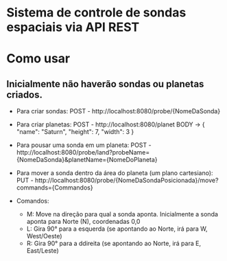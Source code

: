 # Sistema de controle de sondas espaciais via API REST

# Como usar

## Inicialmente não haverão sondas ou planetas criados.

- Para criar sondas: POST - http://localhost:8080/probe/{NomeDaSonda}
- Para criar planetas: POST - http://localhost:8080/planet BODY -> {
    "name": "Saturn",
    "height": 7,
    "width": 3
}
- Para pousar uma sonda em um planeta: POST - http://localhost:8080/probe/land?probeName={NomeDaSonda}&planetName={NomeDoPlaneta}
- Para mover a sonda dentro da área do planeta (um plano cartesiano): PUT - http://localhost:8080/probe/{NomeDaSondaPosicionada}/move?commands={Commandos}

- Comandos:
  - M: Move na direção para qual a sonda aponta. Inicialmente a sonda aponta para Norte (N), coordenadas 0,0
  - L: Gira 90° para a esquerda (se apontando ao Norte, irá para W, West/Oeste)
  - R: Gira 90° para a ddireita (se apontando ao Norte, irá para E, East/Leste)
  
